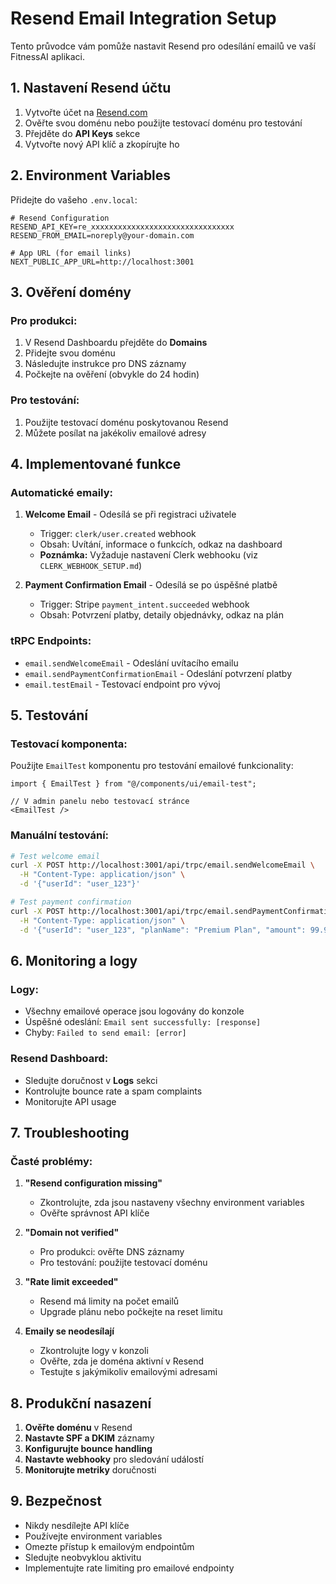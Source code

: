 # Resend Email Integration Setup

Tento průvodce vám pomůže nastavit Resend pro odesílání emailů ve vaší FitnessAI aplikaci.

## 1. Nastavení Resend účtu

1. Vytvořte účet na [Resend.com](https://resend.com)
2. Ověřte svou doménu nebo použijte testovací doménu pro testování
3. Přejděte do **API Keys** sekce
4. Vytvořte nový API klíč a zkopírujte ho

## 2. Environment Variables

Přidejte do vašeho `.env.local`:

```env
# Resend Configuration
RESEND_API_KEY=re_xxxxxxxxxxxxxxxxxxxxxxxxxxxxxxxx
RESEND_FROM_EMAIL=noreply@your-domain.com

# App URL (for email links)
NEXT_PUBLIC_APP_URL=http://localhost:3001
```

## 3. Ověření domény

### Pro produkci:
1. V Resend Dashboardu přejděte do **Domains**
2. Přidejte svou doménu
3. Následujte instrukce pro DNS záznamy
4. Počkejte na ověření (obvykle do 24 hodin)

### Pro testování:
1. Použijte testovací doménu poskytovanou Resend
2. Můžete posílat na jakékoliv emailové adresy

## 4. Implementované funkce

### Automatické emaily:

1. **Welcome Email** - Odesílá se při registraci uživatele
   - Trigger: `clerk/user.created` webhook
   - Obsah: Uvítání, informace o funkcích, odkaz na dashboard
   - **Poznámka:** Vyžaduje nastavení Clerk webhooku (viz `CLERK_WEBHOOK_SETUP.md`)

2. **Payment Confirmation Email** - Odesílá se po úspěšné platbě
   - Trigger: Stripe `payment_intent.succeeded` webhook
   - Obsah: Potvrzení platby, detaily objednávky, odkaz na plán

### tRPC Endpoints:

- `email.sendWelcomeEmail` - Odeslání uvítacího emailu
- `email.sendPaymentConfirmationEmail` - Odeslání potvrzení platby
- `email.testEmail` - Testovací endpoint pro vývoj

## 5. Testování

### Testovací komponenta:
Použijte `EmailTest` komponentu pro testování emailové funkcionality:

```tsx
import { EmailTest } from "@/components/ui/email-test";

// V admin panelu nebo testovací stránce
<EmailTest />
```

### Manuální testování:
```bash
# Test welcome email
curl -X POST http://localhost:3001/api/trpc/email.sendWelcomeEmail \
  -H "Content-Type: application/json" \
  -d '{"userId": "user_123"}'

# Test payment confirmation
curl -X POST http://localhost:3001/api/trpc/email.sendPaymentConfirmationEmail \
  -H "Content-Type: application/json" \
  -d '{"userId": "user_123", "planName": "Premium Plan", "amount": 99.99, "currency": "CZK"}'
```

## 6. Monitoring a logy

### Logy:
- Všechny emailové operace jsou logovány do konzole
- Úspěšné odeslání: `Email sent successfully: [response]`
- Chyby: `Failed to send email: [error]`

### Resend Dashboard:
- Sledujte doručnost v **Logs** sekci
- Kontrolujte bounce rate a spam complaints
- Monitorujte API usage

## 7. Troubleshooting

### Časté problémy:

1. **"Resend configuration missing"**
   - Zkontrolujte, zda jsou nastaveny všechny environment variables
   - Ověřte správnost API klíče

2. **"Domain not verified"**
   - Pro produkci: ověřte DNS záznamy
   - Pro testování: použijte testovací doménu

3. **"Rate limit exceeded"**
   - Resend má limity na počet emailů
   - Upgrade plánu nebo počkejte na reset limitu

4. **Emaily se neodesílají**
   - Zkontrolujte logy v konzoli
   - Ověřte, zda je doména aktivní v Resend
   - Testujte s jakýmikoliv emailovými adresami

## 8. Produkční nasazení

1. **Ověřte doménu** v Resend
2. **Nastavte SPF a DKIM** záznamy
3. **Konfigurujte bounce handling**
4. **Nastavte webhooky** pro sledování událostí
5. **Monitorujte metriky** doručnosti

## 9. Bezpečnost

- Nikdy nesdílejte API klíče
- Používejte environment variables
- Omezte přístup k emailovým endpointům
- Sledujte neobvyklou aktivitu
- Implementujte rate limiting pro emailové endpointy